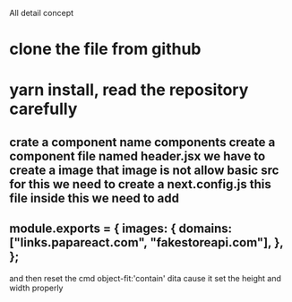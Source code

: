 All detail concept

# clone the file from github

# yarn install, read the repository carefully

crate a component name components
create a component file named header.jsx
we have to create a image that image is not allow basic src for this we need to create a next.config.js this file
inside this we need to add
------------------------------------------------
module.exports = {
images: {
domains: ["links.papareact.com", "fakestoreapi.com"],
},
};
-------------------------------------------------
and then reset the cmd
object-fit:'contain' dita cause it set the height and width properly


